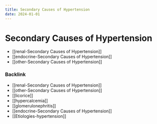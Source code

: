 ```yaml
---
title: Secondary Causes of Hypertension
date: 2024-01-01
---
```


# Secondary Causes of Hypertension

- [[renal-Secondary Causes of Hypertension]]
- [[endocrine-Secondary Causes of Hypertension]]
- [[other-Secondary Causes of Hypertension]]

### Backlink

- [[renal-Secondary Causes of Hypertension]]
- [[other-Secondary Causes of Hypertension]]
- [[licorice]]
- [[hypercalcemia]]
- [[glomerulonephritis]]
- [[endocrine-Secondary Causes of Hypertension]]
- [[Etiologies-hypertension]]
